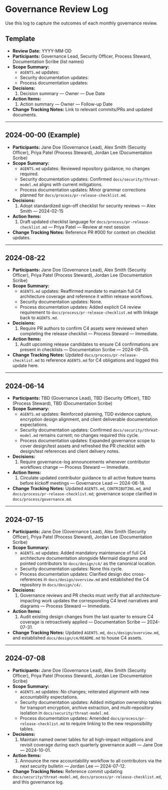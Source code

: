 # Governance Review Log

Use this log to capture the outcomes of each monthly governance review.

## Template
- **Review Date:** YYYY-MM-DD
- **Participants:** Governance Lead, Security Officer, Process Steward, Documentation Scribe (list names)
- **Scope Summary:**
  - `AGENTS.md` updates:
  - Security documentation updates:
  - Process documentation updates:
- **Decisions:**
  1. Decision summary — Owner — Due Date
- **Action Items:**
  1. Action summary — Owner — Follow-up Date
- **Change Tracking Notes:** Link to relevant commits/PRs and updated documents.

---

## 2024-00-00 (Example)
- **Participants:** Jane Doe (Governance Lead), Alex Smith (Security Officer), Priya Patel (Process Steward), Jordan Lee (Documentation Scribe)
- **Scope Summary:**
  - `AGENTS.md` updates: Reviewed repository guidance; no changes required.
  - Security documentation updates: Confirmed `docs/security/threat-model.md` aligns with current mitigations.
  - Process documentation updates: Minor grammar corrections planned for `docs/process/pr-release-checklist.md`.
- **Decisions:**
  1. Adopt standardized sign-off checklist for security reviews — Alex Smith — 2024-02-15
- **Action Items:**
  1. Draft updated checklist language for `docs/process/pr-release-checklist.md` — Priya Patel — Review at next session
- **Change Tracking Notes:** Reference PR #000 for context on checklist updates.

---

## 2024-08-22
- **Participants:** Jane Doe (Governance Lead), Alex Smith (Security Officer), Priya Patel (Process Steward), Jordan Lee (Documentation Scribe)
- **Scope Summary:**
  - `AGENTS.md` updates: Reaffirmed mandate to maintain full C4 architecture coverage and reference it within release workflows.
  - Security documentation updates: None.
  - Process documentation updates: Added explicit C4 review requirement to `docs/process/pr-release-checklist.md` with linkage back to `AGENTS.md`.
- **Decisions:**
  1. Require PR authors to confirm C4 assets were reviewed when completing the release checklist — Process Steward — Immediate.
- **Action Items:**
  1. Audit upcoming release candidates to ensure C4 confirmations are present in checklists — Documentation Scribe — 2024-09-05.
- **Change Tracking Notes:** Updated `docs/process/pr-release-checklist.md` to reference `AGENTS.md` for C4 obligations and logged this update here.

---

## 2024-06-14
- **Participants:** TBD (Governance Lead), TBD (Security Officer), TBD (Process Steward), TBD (Documentation Scribe)
- **Scope Summary:**
  - `AGENTS.md` updates: Reinforced planning, TDD evidence capture, encryption design alignment, and client deliverable documentation expectations.
  - Security documentation updates: Confirmed `docs/security/threat-model.md` remains current; no changes required this cycle.
  - Process documentation updates: Expanded governance scope to cover design/test assets and refreshed the PR checklist with design/test references and client delivery notes.
- **Decisions:**
  1. Require governance-log announcements whenever contributor workflows change — Process Steward — Immediate.
- **Action Items:**
  1. Circulate updated contributor guidance to all active feature teams before kickoff meetings — Governance Lead — 2024-06-18.
- **Change Tracking Notes:** Updated `AGENTS.md`, `CONTRIBUTING.md`, and `docs/process/pr-release-checklist.md`; governance scope clarified in `docs/process/governance.md`.

---

## 2024-07-15
- **Participants:** Jane Doe (Governance Lead), Alex Smith (Security Officer), Priya Patel (Process Steward), Jordan Lee (Documentation Scribe)
- **Scope Summary:**
  - `AGENTS.md` updates: Added mandatory maintenance of full C4 architecture documentation alongside Mermaid diagrams and pointed contributors to `docs/design/c4/` as the canonical location.
  - Security documentation updates: None this cycle.
  - Process documentation updates: Clarified design doc cross-references in `docs/design/overview.md` and established the C4 repository in `docs/design/c4/`.
- **Decisions:**
  1. Governance reviews and PR checks must verify that all architecture-impacting work updates the corresponding C4 level narratives and diagrams — Process Steward — Immediate.
- **Action Items:**
  1. Audit existing design changes from the last quarter to ensure C4 coverage is retroactively applied — Documentation Scribe — 2024-07-31.
- **Change Tracking Notes:** Updated `AGENTS.md`, `docs/design/overview.md`, and established `docs/design/c4/README.md` to house C4 assets.

---

## 2024-07-08
- **Participants:** Jane Doe (Governance Lead), Alex Smith (Security Officer), Priya Patel (Process Steward), Jordan Lee (Documentation Scribe)
- **Scope Summary:**
  - `AGENTS.md` updates: No changes; reiterated alignment with new accountability expectations.
  - Security documentation updates: Added mitigation ownership tables for transport encryption, archive extraction, and multi-repository isolation in `docs/security/threat-model.md`.
  - Process documentation updates: Amended `docs/process/pr-release-checklist.md` to require linking to the new responsibility tables.
- **Decisions:**
  1. Maintain named owner tables for all high-impact mitigations and revisit coverage during each quarterly governance audit — Jane Doe — 2024-10-01.
- **Action Items:**
  1. Announce the new accountability workflow to all contributors via the next security bulletin — Jordan Lee — 2024-07-12.
- **Change Tracking Notes:** Reference commit updating `docs/security/threat-model.md`, `docs/process/pr-release-checklist.md`, and this governance log.
